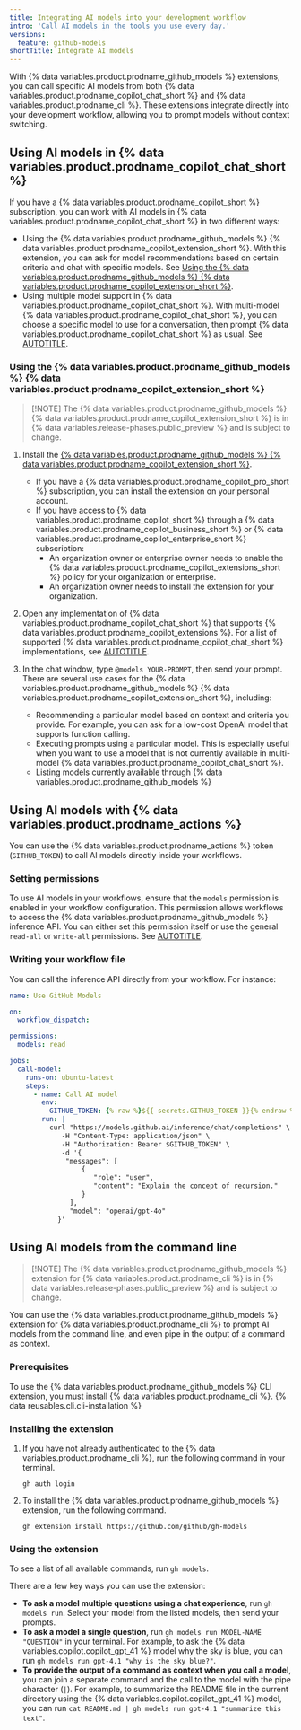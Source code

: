 ```yaml
---
title: Integrating AI models into your development workflow
intro: 'Call AI models in the tools you use every day.'
versions:
  feature: github-models
shortTitle: Integrate AI models
---
```


With {% data variables.product.prodname_github_models %} extensions, you can call specific AI models from both {% data variables.product.prodname_copilot_chat_short %} and {% data variables.product.prodname_cli %}. These extensions integrate directly into your development workflow, allowing you to prompt models without context switching.

## Using AI models in {% data variables.product.prodname_copilot_chat_short %}

If you have a {% data variables.product.prodname_copilot_short %} subscription, you can work with AI models in {% data variables.product.prodname_copilot_chat_short %} in two different ways:
* Using the {% data variables.product.prodname_github_models %} {% data variables.product.prodname_copilot_extension_short %}. With this extension, you can ask for model recommendations based on certain criteria and chat with specific models. See [Using the {% data variables.product.prodname_github_models %} {% data variables.product.prodname_copilot_extension_short %}](#using-the-github-models-copilot-extension).
* Using multiple model support in {% data variables.product.prodname_copilot_chat_short %}. With multi-model {% data variables.product.prodname_copilot_chat_short %}, you can choose a specific model to use for a conversation, then prompt {% data variables.product.prodname_copilot_chat_short %} as usual. See [AUTOTITLE](/copilot/using-github-copilot/ai-models/changing-the-ai-model-for-copilot-chat).

### Using the {% data variables.product.prodname_github_models %} {% data variables.product.prodname_copilot_extension_short %}

> [!NOTE] The {% data variables.product.prodname_github_models %} {% data variables.product.prodname_copilot_extension_short %} is in {% data variables.release-phases.public_preview %} and is subject to change.

1. Install the [{% data variables.product.prodname_github_models %} {% data variables.product.prodname_copilot_extension_short %}](https://github.com/marketplace/models-github).
     * If you have a {% data variables.product.prodname_copilot_pro_short %} subscription, you can install the extension on your personal account.
     * If you have access to {% data variables.product.prodname_copilot_short %} through a {% data variables.product.prodname_copilot_business_short %} or {% data variables.product.prodname_copilot_enterprise_short %} subscription:
       * An organization owner or enterprise owner needs to enable the {% data variables.product.prodname_copilot_extensions_short %} policy for your organization or enterprise.
       * An organization owner needs to install the extension for your organization.

1. Open any implementation of {% data variables.product.prodname_copilot_chat_short %} that supports {% data variables.product.prodname_copilot_extensions %}. For a list of supported {% data variables.product.prodname_copilot_chat_short %} implementations, see [AUTOTITLE](/copilot/using-github-copilot/using-extensions-to-integrate-external-tools-with-copilot-chat#supported-clients-and-ides).
1. In the chat window, type `@models YOUR-PROMPT`, then send your prompt. There are several use cases for the {% data variables.product.prodname_github_models %} {% data variables.product.prodname_copilot_extension_short %}, including:
    * Recommending a particular model based on context and criteria you provide. For example, you can ask for a low-cost OpenAI model that supports function calling.
    * Executing prompts using a particular model. This is especially useful when you want to use a model that is not currently available in multi-model {% data variables.product.prodname_copilot_chat_short %}.
    * Listing models currently available through {% data variables.product.prodname_github_models %}

## Using AI models with {% data variables.product.prodname_actions %}

You can use the {% data variables.product.prodname_actions %} token (`GITHUB_TOKEN`) to call AI models directly inside your workflows.

### Setting permissions

To use AI models in your workflows, ensure that the `models` permission is enabled in your workflow configuration. This permission allows workflows to access the {% data variables.product.prodname_github_models %} inference API. You can either set this permission itself or use the general `read-all` or `write-all` permissions. See [AUTOTITLE](/rest/overview/permissions-required-for-github-apps?apiVersion=2022-11-28#repository-permissions-for-actions).

### Writing your workflow file

You can call the inference API directly from your workflow. For instance:

```yaml
name: Use GitHub Models

on:
  workflow_dispatch:

permissions:
  models: read

jobs:
  call-model:
    runs-on: ubuntu-latest
    steps:
      - name: Call AI model
        env:
          GITHUB_TOKEN: {% raw %}${{ secrets.GITHUB_TOKEN }}{% endraw %}
        run: |
          curl "https://models.github.ai/inference/chat/completions" \
             -H "Content-Type: application/json" \
             -H "Authorization: Bearer $GITHUB_TOKEN" \
             -d '{
              "messages": [
                  {
                     "role": "user",
                     "content": "Explain the concept of recursion."
                  }
               ],
               "model": "openai/gpt-4o"
            }'
```

## Using AI models from the command line

> [!NOTE] The {% data variables.product.prodname_github_models %} extension for {% data variables.product.prodname_cli %} is in {% data variables.release-phases.public_preview %} and is subject to change.

You can use the {% data variables.product.prodname_github_models %} extension for {% data variables.product.prodname_cli %} to prompt AI models from the command line, and even pipe in the output of a command as context.

### Prerequisites

To use the {% data variables.product.prodname_github_models %} CLI extension, you must install {% data variables.product.prodname_cli %}. {% data reusables.cli.cli-installation %}

### Installing the extension

1. If you have not already authenticated to the {% data variables.product.prodname_cli %}, run the following command in your terminal.

   ```shell copy
   gh auth login
   ```

1. To install the {% data variables.product.prodname_github_models %} extension, run the following command.

   ```shell copy
   gh extension install https://github.com/github/gh-models
   ```

### Using the extension

To see a list of all available commands, run `gh models`.

There are a few key ways you can use the extension:
   * **To ask a model multiple questions using a chat experience**, run `gh models run`. Select your model from the listed models, then send your prompts.
   * **To ask a model a single question**, run `gh models run MODEL-NAME "QUESTION"` in your terminal. For example, to ask the {% data variables.copilot.copilot_gpt_41 %} model why the sky is blue, you can run `gh models run gpt-4.1 "why is the sky blue?"`.
   * **To provide the output of a command as context when you call a model**, you can join a separate command and the call to the model with the pipe character (`|`). For example, to summarize the README file in the current directory using the {% data variables.copilot.copilot_gpt_41 %} model, you can run `cat README.md | gh models run gpt-4.1 "summarize this text"`.

